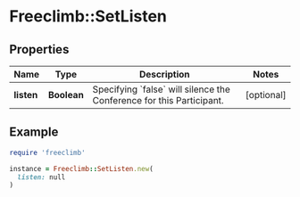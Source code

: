 # Freeclimb::SetListen

## Properties

| Name | Type | Description | Notes |
| ---- | ---- | ----------- | ----- |
| **listen** | **Boolean** | Specifying &#x60;false&#x60; will silence the Conference for this Participant. | [optional] |

## Example

```ruby
require 'freeclimb'

instance = Freeclimb::SetListen.new(
  listen: null
)
```

